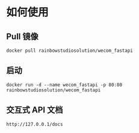# 如何使用

## Pull 镜像
```
docker pull rainbowstudiosolution/wecom_fastapi
```

## 启动
```
docker run -d --name wecom_fastapi -p 80:80 rainbowstudiosolution/wecom_fastapi
```

## 交互式 API 文档
```
http://127.0.0.1/docs
```